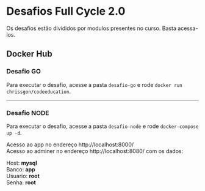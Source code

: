 # Desafios Full Cycle 2.0

Os desafios estão divididos por modulos presentes no curso. Basta acessa-los.

## Docker Hub

### Desafio GO
Para executar o desafio, acesse a pasta `desafio-go` e rode `docker run chrissgon/codeeducation`.

<hr>

### Desafio NODE
Para executar o desafio, acesse a pasta `desafio-node` e rode `docker-compose up -d`.

Acesso ao app no endereço http://localhost:8000/
<br>
Acesso ao adminer no endereço http://localhost:8080/ com os dados:

Host: **mysql**
<br>
Banco: **app**
<br>
Usuario: **root**
<br>
Senha: **root**
